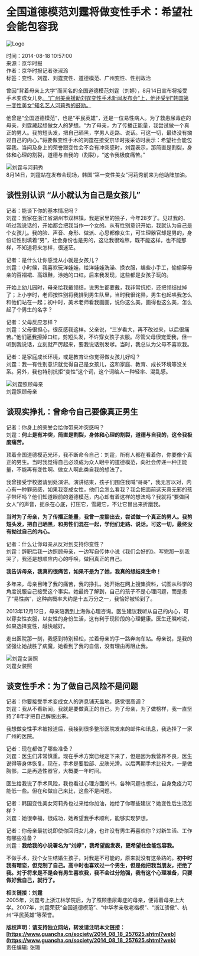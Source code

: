 # 全国道德模范刘霆将做变性手术：希望社会能包容我

![Logo](../images/mian-logo.png)

时间：2014-08-18 10:57:00  
来源：京华时报  
作者：京华时报记者张淑玲  
标签：变性、刘霆、刘霆变性、道德模范、广州变性、性别政治  

曾因“背着母亲上大学”而闻名的全国道德模范刘霆（刘婷），8月14日宣布将接受手术变成女儿身[。“广州美莱援助刘霆变性手术新闻发布会”上，他还受到“韩国第一变性美女”知名艺人河莉秀的鼓励。](http://www.guancha.cn/society/2014_08_15_256900.shtml)

他曾是“全国道德模范”，也是“平民英雄”，还是一位易性病人。为了救患尿毒症的母亲，刘霆藏起想做女人的梦想。“为了母亲，为了传播正能量，我尝试做一个真正的男人。我剪短头发，把自己晒黑，学男人走路、说话。可这一切，最终没有拗过自己的内心。”将要做变性手术的刘霆在接受京华时报采访时表示：希望社会能包容我。当问及身上的荣誉跟变性会不会有冲突感时，刘霆表示，那简直是割裂，身体和心理的割裂，道德与自我的（割裂），“这令我极度痛苦。”

![刘霆与河莉秀](http://i.guancha.cn/News/2014/08/18/635439555946259540.jpg)  
8月14日，刘霆站在发布会现场，韩国“第一变性美女”河莉秀前来为他助阵加油。

## 谈性别认识 “从小就认为自己是女孩儿”

记者：能谈下你的基本情况吗？  
刘霆：我家在浙江省湖州市双林镇，我是家里的独子，今年28岁了。见过我的、听过我说话的，开始都会把我当作一个女的。从有性别意识开始，我就认为自己是个女孩儿。我的脸、声音、身形、做派、心思都像女生，可生理器官却是男的，身份证性别填着“男”，社会身份也是男的，这让我很难熬，既不能这样，也不能那样，不知道将来怎样，很迷茫。

记者：是什么让你感觉从小就是女孩儿？  
刘霆：小时候，我喜欢玩洋娃娃，给洋娃娃洗澡、换衣服，编些小手工，偷偷穿母亲的百褶裙、高跟鞋，涂她的口红。后来我发现，这些都是女孩子玩的。

开始上幼儿园时，母亲给我戴领结，说男生都要戴，我非常抗拒，还把领结扯掉了；上小学时，老师按性别将我排到男生队里，当时我很诧异，男生也起哄我怎么和他们站在一起；初中时，美术老师看我画画，说你这么美，画得也这么美，怎么起了个男生的名字？

记者：父母反应怎样？  
刘霆：父母很担心，很反感我这样。父亲说，“三岁看大，再不改过来，以后很痛苦。”他们逼我擦掉口红，剪短头发，不许穿女孩子衣服。尽管父母很宠爱我，但一听到我说话，立刻就严厉起来，要我说话别发嗲。当时，我总认为父母不喜欢我。

记者：是家庭成长环境，或是教育让你觉得做女孩儿好吗？  
刘霆：我一有性别意识就觉得自己是女孩儿，这和家庭、教育、成长环境等没关系。另外，我也特别抗拒“变性”这个词，这个词给人一种轻率、混乱感。

![刘霆照顾母亲](http://i.guancha.cn/News/2014/08/18/635439557755550718.jpg)  
刘霆照顾母亲

## 谈现实挣扎：曾命令自己要像真正男生

记者：你身上的荣誉会给你带来冲突感吗？  
刘霆：**何止是有冲突，简直是割裂，身体和心理的割裂，道德与自我的，这令我极度痛苦。** 

顶着全国道德模范光环，我不断命令自己：刘霆，所有人都在看着你，你要像个真正的男生。当时我觉得自己必须成为众人眼中的道德模范，向社会传递一种正能量，不能再有变性啊、做女人啊此类自我的想法了。

我曾接受学校邀请到处演讲。演讲结束，孩子们围住我喊“哥哥”，我无言以对，内心有一种罪恶感，如果我变成女性，他们会怎么看我？我会把面前这天真无邪的孩子带坏吗？他们知道眼前的道德模范，内心却有着这样的想法吗？我就将“要做回女人”的声音，扼杀在心底，打压它，雪藏它，不让它冒出来折磨我。

**当时为了母亲，为了传播正能量，我曾一度豁出去，尝试做一个真正的男人。我剪短头发，把自己晒黑，和男性们混在一起，学他们走路、说话。可这一切，最终没有拗过自己的内心。**

记者：什么让你母亲从反对到支持你变性？  
刘霆：辞职后我一边照顾母亲，一边写自传体小说《我们会好的》。写完那一刻我哭了，我还是想顺应内心的呼唤，做回真正的自己。

**我告诉母亲，我真的很痛苦，如果不是为了她，我真的想结束生命！**

多年来，母亲目睹了我的痛苦，我的挣扎。她开始在网上搜集资料，试图从科学的角度说服自己接受这个事实。她最终了解到，自己的孩子不是心理问题，而是患了“易性病”，这种病概率大约是十五万分之一，我恰好被轮到了。

2013年12月12日，母亲陪我到上海做心理咨询。医生建议我听从自己的内心，可以穿女性衣服，以女性的身份生活，这有利于现阶段的心理健康。医生还嘱咐说，如果选择变性，越快越好。

走出医院那一刻，我感到特别轻松，拉着母亲的手一路奔向车站。母亲说，是我的坚强让她战胜了病魔，她看到了我的自信，没有理由再阻止我。

![刘霆女装照](http://i.guancha.cn/News/2014/08/18/635439556402404341.jpg)  
刘霆女装照

## 谈变性手术：为了做自己风险不是问题

记者：你要接受手术变成女人的消息铺天盖地，感觉很高调？  
刘霆：我从不看新闻，我就是要做真正的自己。为了母亲，为了做榜样，我一直坚持了8年才把自己解脱出来。

我想做变性手术被报道后，我接到很多整形医院发来的邮件和讯息，我选择了一家广州的医院。

记者：现在都做了哪些准备？  
刘霆：医生们非常慎重。现在手术方案已经定下来了，但是因为我营养不良，医生说得等身体恢复。现在，手术是要脸部、皮肤光滑。以后两期手术比较大，一是做胸部，二是再造性器官，大概要一年时间。

医生给我说了手术风险，我也看过心理方面的书，各种问题也想过，自身免疫力可能低一些。但在和做自己来比，这些不是问题。

记者：韩国变性美女河莉秀也过来给你加油，她给了你哪些建议？她变性后生活怎样？  
刘霆：她很幸福，很成功，她希望我手术顺利，能够实现梦想。

记者：你母亲最初说即使你回归女儿身，也许没有男生再喜欢你？对新生活、工作有哪些准备？  
刘霆：**我给我的小说署名为“刘婷”，我希望能发表，更希望社会能包容我。**

不做手术，找个女生结婚生孩子，对我是不可能的，原来就没有这条路的。**初中时我有暗恋，但克制了自己。高中时也喜欢过一个男生，但是他把我当朋友，拒绝了我。对于将来是不是会有男生喜欢我，我不会过分勉强，我有这个心理准备，只要做好我自己，就行了。**

**相关链接：刘霆**  
2005年，刘霆考上浙江林学院后，为了照顾患尿毒症的母亲，便背着母亲上大学。2007年，刘霆荣获“全国道德模范”、“中华孝亲敬老楷模”、“浙江骄傲”、杭州“平民英雄”等荣誉。

**版权声明：请支持独立网站，转发请注明本文链接：[https://www.guancha.cn/society/2014_08_18_257625.shtml?web](https://www.guancha.cn/society/2014_08_18_257625.shtml?web)**  
责任编辑: 张璐
<!-- tcd_original_link https://www.guancha.cn/society/2014_08_18_257625.shtml?web -->

